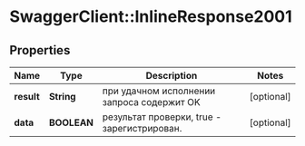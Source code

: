 # SwaggerClient::InlineResponse2001

## Properties
Name | Type | Description | Notes
------------ | ------------- | ------------- | -------------
**result** | **String** | при удачном исполнении запроса содержит OK | [optional] 
**data** | **BOOLEAN** | результат проверки, true - зарегистрирован. | [optional] 

